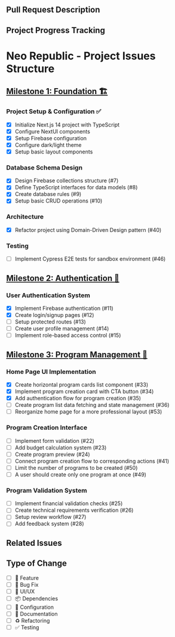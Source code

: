 ## Pull Request Description
<!-- Please provide a brief description of your changes -->

## Project Progress Tracking
<!-- Please check the items that are completed or affected by this PR -->

# Neo Republic - Project Issues Structure

## [Milestone 1: Foundation 🏗️](https://github.com/ludorival/neo-republic/milestone/1)

### Project Setup & Configuration ✅
- [x] Initialize Next.js 14 project with TypeScript
- [x] Configure NextUI components
- [x] Setup Firebase configuration
- [x] Configure dark/light theme
- [x] Setup basic layout components

### Database Schema Design
- [x] Design Firebase collections structure (#7)
- [x] Define TypeScript interfaces for data models (#8)
- [x] Create database rules (#9)
- [x] Setup basic CRUD operations (#10)

### Architecture
- [x] Refactor project using Domain-Driven Design pattern (#40)

### Testing
- [ ] Implement Cypress E2E tests for sandbox environment (#46)

## [Milestone 2: Authentication 🔐](https://github.com/ludorival/neo-republic/milestone/2)

### User Authentication System
- [x] Implement Firebase authentication (#11)
- [x] Create login/signup pages (#12)
- [ ] Setup protected routes (#13)
- [ ] Create user profile management (#14)
- [ ] Implement role-based access control (#15)

## [Milestone 3: Program Management 📝](https://github.com/ludorival/neo-republic/milestone/3)

### Home Page UI Implementation
- [x] Create horizontal program cards list component (#33)
- [x] Implement program creation card with CTA button (#34)
- [x] Add authentication flow for program creation (#35)
- [ ] Create program list data fetching and state management (#36)
- [ ] Reorganize home page for a more professional layout (#53)

### Program Creation Interface
- [ ] Implement form validation (#22)
- [ ] Add budget calculation system (#23)
- [ ] Create program preview (#24)
- [ ] Connect program creation flow to corresponding actions (#41)
- [ ] Limit the number of programs to be created (#50)
- [ ] A user should create only one program at once (#49)

### Program Validation System
- [ ] Implement financial validation checks (#25)
- [ ] Create technical requirements verification (#26)
- [ ] Setup review workflow (#27)
- [ ] Add feedback system (#28)

## Related Issues
<!-- Please link any related issues here -->

## Type of Change
<!-- Please check the one that applies to this PR using "x". -->
- [ ] 🎉 Feature
- [ ] 🐛 Bug Fix
- [ ] 💄 UI/UX
- [ ] 📦 Dependencies
- [ ] 🔧 Configuration
- [ ] 📝 Documentation
- [ ] ♻️ Refactoring
- [ ] ✅ Testing 